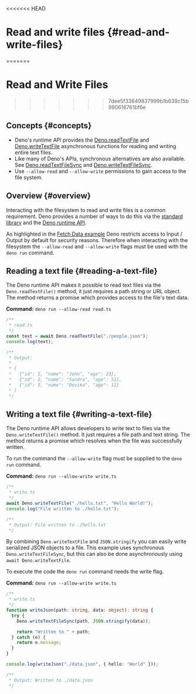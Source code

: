 <<<<<<< HEAD
# Read and write files {#read-and-write-files}
=======
# Read and Write Files
>>>>>>> 7dee5f33649837999b1b639c15b990616761bf6e

## Concepts {#concepts}

- Deno's runtime API provides the
  [Deno.readTextFile](https://doc.deno.land/deno/stable/~/Deno.readTextFile) and
  [Deno.writeTextFile](https://doc.deno.land/deno/stable/~/Deno.writeTextFile)
  asynchronous functions for reading and writing entire text files.
- Like many of Deno's APIs, synchronous alternatives are also available. See
  [Deno.readTextFileSync](https://doc.deno.land/deno/stable/~/Deno.readTextFileSync)
  and
  [Deno.writeTextFileSync](https://doc.deno.land/deno/stable/~/Deno.writeTextFileSync).
- Use `--allow-read` and `--allow-write` permissions to gain access to the file
  system.

## Overview {#overview}

Interacting with the filesystem to read and write files is a common requirement.
Deno provides a number of ways to do this via the
[standard library](https://deno.land/std) and the
[Deno runtime API](https://doc.deno.land/deno/stable).

As highlighted in the [Fetch Data example](./fetch_data) Deno restricts access
to Input / Output by default for security reasons. Therefore when interacting
with the filesystem the `--allow-read` and `--allow-write` flags must be used
with the `deno run` command.

## Reading a text file {#reading-a-text-file}

The Deno runtime API makes it possible to read text files via the
`Deno.readTextFile()` method, it just requires a path string or URL object. The
method returns a promise which provides access to the file's text data.

**Command:** `deno run --allow-read read.ts`

```typescript
/**
 * read.ts
 */
const text = await Deno.readTextFile("./people.json");
console.log(text);

/**
 * Output:
 *
 * [
 *   {"id": 1, "name": "John", "age": 23},
 *   {"id": 2, "name": "Sandra", "age": 51},
 *   {"id": 5, "name": "Devika", "age": 11}
 * ]
 */
```

## Writing a text file {#writing-a-text-file}

The Deno runtime API allows developers to write text to files via the
`Deno.writeTextFile()` method. It just requires a file path and text string. The
method returns a promise which resolves when the file was successfully written.

To run the command the `--allow-write` flag must be supplied to the `deno run`
command.

**Command:** `deno run --allow-write write.ts`

```typescript
/**
 * write.ts
 */
await Deno.writeTextFile("./hello.txt", "Hello World!");
console.log("File written to ./hello.txt");

/**
 * Output: File written to ./hello.txt
 */
```

By combining `Deno.writeTextFile` and `JSON.stringify` you can easily write
serialized JSON objects to a file. This example uses synchronous
`Deno.writeTextFileSync`, but this can also be done asynchronously using
`await Deno.writeTextFile`.

To execute the code the `deno run` command needs the write flag.

**Command:** `deno run --allow-write write.ts`

```typescript
/**
 * write.ts
 */
function writeJson(path: string, data: object): string {
  try {
    Deno.writeTextFileSync(path, JSON.stringify(data));

    return "Written to " + path;
  } catch (e) {
    return e.message;
  }
}

console.log(writeJson("./data.json", { hello: "World" }));

/**
 * Output: Written to ./data.json
 */
```
